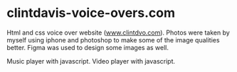 # clintdavis-voice-overs.com
Html and css voice over website (www.clintdvo.com). 
Photos were taken by myself using iphone and photoshop to make some of the image qualities better. 
Figma was used to design some images as well. 

Music player with javascript.
Video player with javascript.
